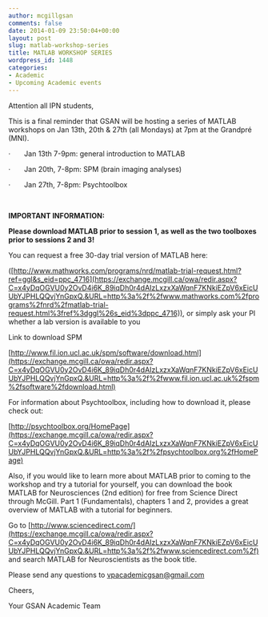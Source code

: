 ```yaml
---
author: mcgillgsan
comments: false
date: 2014-01-09 23:50:04+00:00
layout: post
slug: matlab-workshop-series
title: MATLAB WORKSHOP SERIES
wordpress_id: 1448
categories:
- Academic
- Upcoming Academic events
---
```


Attention all IPN students,












This is a final reminder that GSAN will be hosting a series of MATLAB workshops on Jan 13th, 20th & 27th (all Mondays) at 7pm at the Grandpré (MNI). 





·       Jan 13th 7-9pm: general introduction to MATLAB





·       Jan 20th, 7-8pm: SPM (brain imaging analyses)





·       Jan 27th, 7-8pm: Psychtoolbox





 





**IMPORTANT INFORMATION:**





**Please download MATLAB prior to session 1, as well as the two toolboxes prior to sessions 2 and 3!**





You can request a free 30-day trial version of MATLAB here: 












([http://www.mathworks.com/programs/nrd/matlab-trial-request.html?ref=ggl&s_eid=ppc_4716](https://exchange.mcgill.ca/owa/redir.aspx?C=x4yDqOGVU0y2OvD4i6K_89iqDh0r4dAIzLxzxXaWqnF7KNkiEZpV6xEicUUbYJPHLQQvjYnGpxQ.&URL=http%3a%2f%2fwww.mathworks.com%2fprograms%2fnrd%2fmatlab-trial-request.html%3fref%3dggl%26s_eid%3dppc_4716)), or simply ask your PI whether a lab version is available to you












Link to download SPM





[http://www.fil.ion.ucl.ac.uk/spm/software/download.html](https://exchange.mcgill.ca/owa/redir.aspx?C=x4yDqOGVU0y2OvD4i6K_89iqDh0r4dAIzLxzxXaWqnF7KNkiEZpV6xEicUUbYJPHLQQvjYnGpxQ.&URL=http%3a%2f%2fwww.fil.ion.ucl.ac.uk%2fspm%2fsoftware%2fdownload.html)









For information about Psychtoolbox, including how to download it, please check out:





[http://psychtoolbox.org/HomePage](https://exchange.mcgill.ca/owa/redir.aspx?C=x4yDqOGVU0y2OvD4i6K_89iqDh0r4dAIzLxzxXaWqnF7KNkiEZpV6xEicUUbYJPHLQQvjYnGpxQ.&URL=http%3a%2f%2fpsychtoolbox.org%2fHomePage)









Also, if you would like to learn more about MATLAB prior to coming to the workshop and try a tutorial for yourself, you can download the book MATLAB for Neurosciences (2nd edition) for free from Science Direct through McGill. Part 1 (Fundamentals), chapters 1 and 2, provides a great overview of MATLAB with a tutorial for beginners.












Go to [http://www.sciencedirect.com/](https://exchange.mcgill.ca/owa/redir.aspx?C=x4yDqOGVU0y2OvD4i6K_89iqDh0r4dAIzLxzxXaWqnF7KNkiEZpV6xEicUUbYJPHLQQvjYnGpxQ.&URL=http%3a%2f%2fwww.sciencedirect.com%2f) and search MATLAB for Neuroscientists as the book title. 












Please send any questions to [vpacademicgsan@gmail.com](https://exchange.mcgill.ca/owa/redir.aspx?C=x4yDqOGVU0y2OvD4i6K_89iqDh0r4dAIzLxzxXaWqnF7KNkiEZpV6xEicUUbYJPHLQQvjYnGpxQ.&URL=mailto%3avpacademicgsan%40gmail.com)













Cheers,





Your GSAN Academic Team
